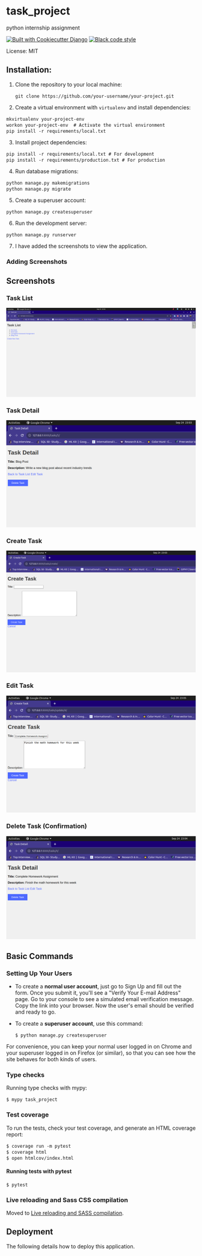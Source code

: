 # task_project

python internship assignment

[![Built with Cookiecutter Django](https://img.shields.io/badge/built%20with-Cookiecutter%20Django-ff69b4.svg?logo=cookiecutter)](https://github.com/cookiecutter/cookiecutter-django/)
[![Black code style](https://img.shields.io/badge/code%20style-black-000000.svg)](https://github.com/ambv/black)

License: MIT


## Installation:

1. Clone the repository to your local machine:

   ```shell
   git clone https://github.com/your-username/your-project.git
    ```
2. Create a virtual environment with `virtualenv` and install dependencies:
```shell 
mkvirtualenv your-project-env
workon your-project-env  # Activate the virtual environment
pip install -r requirements/local.txt
```

3. Install project dependencies:
```shell
pip install -r requirements/local.txt # For development
pip install -r requirements/production.txt # For production
```

4. Run database migrations:
```shell
python manage.py makemigrations
python manage.py migrate
```
5. Create a superuser account:
```shell
python manage.py createsuperuser
```

6. Run the development server:
```shell
python manage.py runserver
```

7. I have added the screenshots to view the application.

### Adding Screenshots


## Screenshots

### Task List

![Task List](screenshots/task_list.png)

### Task Detail

![Task Detail](screenshots/task_detail.png)

### Create Task

![Create Task](screenshots/task_create.png)

### Edit Task

![Edit Task](screenshots/task_update.png)

### Delete Task (Confirmation)

![Delete Task (Confirmation)](screenshots/task_delete.png)

## Basic Commands

### Setting Up Your Users

- To create a **normal user account**, just go to Sign Up and fill out the form. Once you submit it, you'll see a "Verify Your E-mail Address" page. Go to your console to see a simulated email verification message. Copy the link into your browser. Now the user's email should be verified and ready to go.

- To create a **superuser account**, use this command:

      $ python manage.py createsuperuser

For convenience, you can keep your normal user logged in on Chrome and your superuser logged in on Firefox (or similar), so that you can see how the site behaves for both kinds of users.

### Type checks

Running type checks with mypy:

    $ mypy task_project

### Test coverage

To run the tests, check your test coverage, and generate an HTML coverage report:

    $ coverage run -m pytest
    $ coverage html
    $ open htmlcov/index.html

#### Running tests with pytest

    $ pytest

### Live reloading and Sass CSS compilation

Moved to [Live reloading and SASS compilation](https://cookiecutter-django.readthedocs.io/en/latest/developing-locally.html#sass-compilation-live-reloading).

## Deployment

The following details how to deploy this application.

